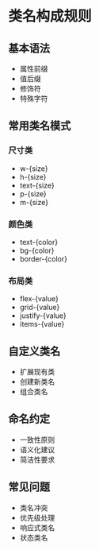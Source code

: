 # 类名构成规则

## 基本语法

-   属性前缀
-   值后缀
-   修饰符
-   特殊字符

## 常用类名模式

### 尺寸类

-   w-{size}
-   h-{size}
-   text-{size}
-   p-{size}
-   m-{size}

### 颜色类

-   text-{color}
-   bg-{color}
-   border-{color}

### 布局类

-   flex-{value}
-   grid-{value}
-   justify-{value}
-   items-{value}

## 自定义类名

-   扩展现有类
-   创建新类名
-   组合类名

## 命名约定

-   一致性原则
-   语义化建议
-   简洁性要求

## 常见问题

-   类名冲突
-   优先级处理
-   响应式类名
-   状态类名

